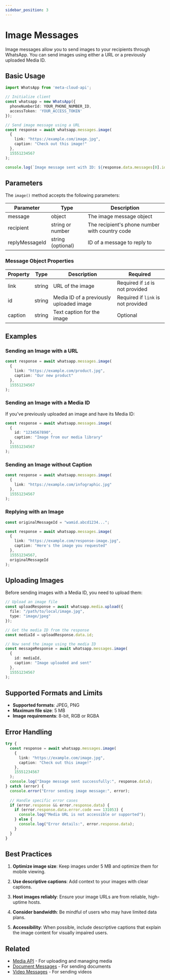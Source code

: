 ```yaml
---
sidebar_position: 3
---
```


# Image Messages

Image messages allow you to send images to your recipients through WhatsApp. You can send images using either a URL or a previously uploaded Media ID.

## Basic Usage

```typescript
import WhatsApp from 'meta-cloud-api';

// Initialize client
const whatsapp = new WhatsApp({
  phoneNumberId: YOUR_PHONE_NUMBER_ID,
  accessToken: 'YOUR_ACCESS_TOKEN'
});

// Send image message using a URL
const response = await whatsapp.messages.image(
  { 
    link: "https://example.com/image.jpg",
    caption: "Check out this image!"
  },
  15551234567
);

console.log(`Image message sent with ID: ${response.data.messages[0].id}`);
```

## Parameters

The `image()` method accepts the following parameters:

| Parameter | Type | Description |
|-----------|------|-------------|
| message | object | The image message object |
| recipient | string or number | The recipient's phone number with country code |
| replyMessageId | string (optional) | ID of a message to reply to |

### Message Object Properties

| Property | Type | Description | Required |
|----------|------|-------------|----------|
| link | string | URL of the image | Required if `id` is not provided |
| id | string | Media ID of a previously uploaded image | Required if `link` is not provided |
| caption | string | Text caption for the image | Optional |

## Examples

### Sending an Image with a URL

```typescript
const response = await whatsapp.messages.image(
  { 
    link: "https://example.com/product.jpg",
    caption: "Our new product"
  },
  15551234567
);
```

### Sending an Image with a Media ID

If you've previously uploaded an image and have its Media ID:

```typescript
const response = await whatsapp.messages.image(
  { 
    id: "1234567890",
    caption: "Image from our media library"
  },
  15551234567
);
```

### Sending an Image without Caption

```typescript
const response = await whatsapp.messages.image(
  { 
    link: "https://example.com/infographic.jpg"
  },
  15551234567
);
```

### Replying with an Image

```typescript
const originalMessageId = "wamid.abcd1234...";

const response = await whatsapp.messages.image(
  { 
    link: "https://example.com/response-image.jpg",
    caption: "Here's the image you requested"
  },
  15551234567,
  originalMessageId
);
```

## Uploading Images

Before sending images with a Media ID, you need to upload them:

```typescript
// Upload an image file
const uploadResponse = await whatsapp.media.upload({
  file: "/path/to/local/image.jpg",
  type: "image/jpeg"
});

// Get the media ID from the response
const mediaId = uploadResponse.data.id;

// Now send the image using the media ID
const messageResponse = await whatsapp.messages.image(
  { 
    id: mediaId,
    caption: "Image uploaded and sent"
  },
  15551234567
);
```

## Supported Formats and Limits

- **Supported formats**: JPEG, PNG
- **Maximum file size**: 5 MB
- **Image requirements**: 8-bit, RGB or RGBA

## Error Handling

```typescript
try {
  const response = await whatsapp.messages.image(
    { 
      link: "https://example.com/image.jpg",
      caption: "Check out this image!"
    },
    15551234567
  );
  console.log("Image message sent successfully:", response.data);
} catch (error) {
  console.error("Error sending image message:", error);
  
  // Handle specific error cases
  if (error.response && error.response.data) {
    if (error.response.data.error.code === 131053) {
      console.log("Media URL is not accessible or supported");
    } else {
      console.log("Error details:", error.response.data);
    }
  }
}
```

## Best Practices

1. **Optimize image size**: Keep images under 5 MB and optimize them for mobile viewing.

2. **Use descriptive captions**: Add context to your images with clear captions.

3. **Host images reliably**: Ensure your image URLs are from reliable, high-uptime hosts.

4. **Consider bandwidth**: Be mindful of users who may have limited data plans.

5. **Accessibility**: When possible, include descriptive captions that explain the image content for visually impaired users.

## Related

- [Media API](../media-api.md) - For uploading and managing media
- [Document Messages](./document.md) - For sending documents
- [Video Messages](./video.md) - For sending videos 